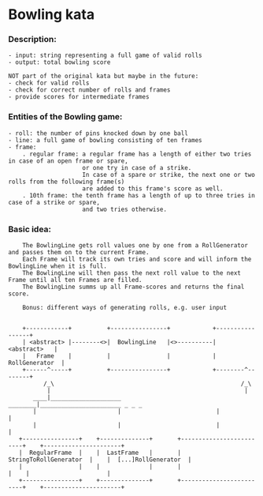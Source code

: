 # Bowling kata

### Description:
    - input: string representing a full game of valid rolls
    - output: total bowling score
    
    NOT part of the original kata but maybe in the future:
    - check for valid rolls
    - check for correct number of rolls and frames
    - provide scores for intermediate frames

### Entities of the Bowling game:
    - roll: the number of pins knocked down by one ball
    - line: a full game of bowling consisting of ten frames
    - frame:
        . regular frame: a regular frame has a length of either two tries in case of an open frame or spare,
                         or one try in case of a strike.
                         In case of a spare or strike, the next one or two rolls from the following frame(s)
                         are added to this frame's score as well.
        . 10th frame: the tenth frame has a length of up to three tries in case of a strike or spare,
                         and two tries otherwise.

### Basic idea:
        The BowlingLine gets roll values one by one from a RollGenerator and passes them on to the current Frame.
        Each Frame will track its own tries and score and will inform the BowlingLine when it is full.
        The BowlingLine will then pass the next roll value to the next Frame until all ten Frames are filled.
        The BowlingLine summs up all Frame-scores and returns the final score.

        Bonus: different ways of generating rolls, e.g. user input


        +------------+          +----------------+            +-----------------+
        | <abstract> |--------<>|  BowlingLine   |<>----------|    <abstract>   |
        |   Frame    |          |                |            |  RollGenerator  |
        +------^-----+          +----------------+            +--------^--------+
              /_\                                                     /_\
               |                                                       |
           ____|____________________                           ________|_______________________ _ _ _ 
           |                       |                           |                              |
           |                       |                           |                              |
       +----------------+    +--------------+       +-------------------------+    +----------------------+
       |  RegularFrame  |    |  LastFrame   |       |  StringToRollGenerator  |    |  [...]RollGenerator  |
       |                |    |              |       |                         |    |                      |
       +----------------+    +--------------+       +-------------------------+    +----------------------+